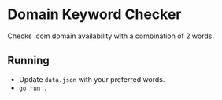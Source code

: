 # Domain Keyword Checker

Checks .com domain availability with a combination of 2 words.

## Running

-   Update `data.json` with your preferred words.
-   `go run .`

